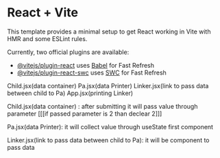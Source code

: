 # React + Vite

This template provides a minimal setup to get React working in Vite with HMR and some ESLint rules.

Currently, two official plugins are available:

- [@vitejs/plugin-react](https://github.com/vitejs/vite-plugin-react/blob/main/packages/plugin-react/README.md) uses [Babel](https://babeljs.io/) for Fast Refresh
- [@vitejs/plugin-react-swc](https://github.com/vitejs/vite-plugin-react-swc) uses [SWC](https://swc.rs/) for Fast Refresh


Child.jsx(data container)
Pa.jsx(data Printer)
Linker.jsx(link to pass data between child to Pa)
App.jsx(printing Linker)

Child.jsx(data container) :
  after submitting it will pass value through parameter [[[if passed parameter is 2 than declear 2]]]

Pa.jsx(data Printer):
  it will collect value through useState first component

Linker.jsx(link to pass data between child to Pa):
  it will be component to pass data 